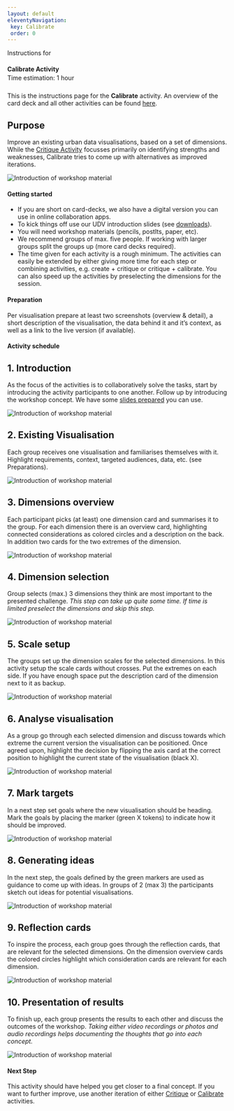 ```yaml
---
layout: default
eleventyNavigation:
 key: Calibrate
 order: 0
---
```


<section class="section workshop-section" style="padding-bottom:0;">
Instructions for 
<h4 style="margin-bottom:0.25em;"><strong>Calibrate Activity</strong></h4>
<span class="project__tags__row--tag">Time estimation: 1 hour</span>
<p style="padding-top:10px;">This is the instructions page for the <b>Calibrate</b> activity. An overview of the card deck and all other activities can be found <a href="/">here</a>.</p>
</section>

<section class="section instructions-section">
	<div>
		<h2>Purpose</h2>
		<p>Improve an existing urban data visualisations, based on a set of dimensions. While the <a href="/critique/">Critique Activity</a> focusses primarily on identifying strengths and weaknesses, Calibrate tries to come up with alternatives as improved iterations.</p>
  </div>
	<div>
		<img src="/assets/img/instructions/create-intro.jpg" alt="Introduction of workshop material" />
	</div>
</section>

<section class="section instructions-advice workshop-section workshop-section__focus" style="padding-bottom:0;">
<h4>Getting started</h4>

<ul class="workshop-section__focus-list">
<li class="workshop-section__focus-list-item">
<span class="workshop-section__focus-list-item--headline">If you are short on card-decks, we also have a digital version you can use in online collaboration apps.</span>
</li>
<li class="workshop-section__focus-list-item">
<span class="workshop-section__focus-list-item--headline">To kick things off use our UDV introduction slides (see <a href="/#downloads">downloads</a>).</span>
</li>
<li class="workshop-section__focus-list-item">
<span class="workshop-section__focus-list-item--headline">You will need workshop materials (pencils, postIts, paper, etc).</span>
</li>
<li class="workshop-section__focus-list-item">
<span class="workshop-section__focus-list-item--headline">We recommend groups of max. five people. If working with larger groups split the groups up (more card decks required).</span>
</li>
<li class="workshop-section__focus-list-item">
<span class="workshop-section__focus-list-item--headline">The time given for each activity is a rough minimum. The activities can easily be extended by either giving more time for each step or combining activities, e.g. create + critique or critique + calibrate. You can also speed up the activities by preselecting the dimensions for the session.</span>
</li>
</ul>

</section>

<section class="section workshop-section" style="padding-bottom:0;">
<h4>Preparation</h4>

<p>Per visualisation prepare at least two screenshots (overview & detail), a short description of the visualisation, the data behind it and it’s context, as well as a link to the live version (if available).</p>

<h4>Activity schedule</h4>
</section>

<section class="section instructions-section">
	<div>
		<h2>1. Introduction</h2>
		<p>As the focus of the activities is to collaboratively solve the tasks, start by introducing the activity participants to one another. Follow up by introducing the workshop concept. We have some <a href="/#downloads">slides prepared</a> you can use.</p>
  </div>
	<div>
		<img src="/assets/img/instructions/1-intro.jpg" alt="Introduction of workshop material" />
	</div>
</section>

<section class="section instructions-section">
	<div>
		<h2>2. Existing Visualisation</h2>
		<p>Each group receives one visualisation and familiarises themselves with it. Highlight requirements, context, targeted audiences, data, etc. (see Preparations).</p>
  </div>
	<div>
		<img src="/assets/img/instructions/2-challenge.jpg" alt="Introduction of workshop material" />
	</div>
</section>

<section class="section instructions-section">
	<div>
		<h2>3. Dimensions overview</h2>
		<p>Each participant picks (at least) one dimension card and summarises it to the group. For each dimension there is an overview card, highlighting connected considerations as colored circles and a description on the back. In addition two cards for the two extremes of the dimension.</p>
  </div>
	<div>
		<img src="/assets/img/instructions/3-dimensions.jpg" alt="Introduction of workshop material" />
	</div>
</section>

<section class="section instructions-section">
	<div>
		<h2>4. Dimension selection</h2>
		<p>Group selects (max.) 3 dimensions they think are most important to the  presented challenge. <i>This step can take up quite some time. If time is limited preselect the dimensions and skip this step.</i></p>
  </div>
	<div>
		<img src="/assets/img/instructions/4-dimension-selection.jpg" alt="Introduction of workshop material" />
	</div>
</section>

<section class="section instructions-section">
	<div>
		<h2>5. Scale setup</h2>
		<p>The groups set up the dimension scales for the selected dimensions. In this activity setup the scale cards without crosses. Put the extremes on each side. If you have enough space put the description card of the dimension next to it as backup.</p>
  </div>
	<div>
		<img src="/assets/img/instructions/5-scales.jpg" alt="Introduction of workshop material" />
	</div>
</section>

<section class="section instructions-section">
	<div>
		<h2>6. Analyse visualisation</h2>
		<p>As a group go through each selected dimension and discuss towards which extreme the current version the visualisation can be positioned. Once agreed upon, highlight the decision by flipping the axis card at the correct position to highlight the current state of the visualisation (black X).</p>
  </div>
	<div>
		<img src="/assets/img/instructions/scale-flip.jpg" alt="Introduction of workshop material" />
	</div>
</section>

<section class="section instructions-section">
	<div>
		<h2>7. Mark targets</h2>
		<p>In a next step set goals where the new visualisation should be heading. Mark the goals by placing the marker (green X tokens) to indicate how it should be improved.</p>
  </div>
	<div>
		<img src="/assets/img/instructions/mark-targets.jpg" alt="Introduction of workshop material" />
	</div>
</section>

<section class="section instructions-section">
	<div>
		<h2>8. Generating ideas</h2>
		<p>In the next step, the goals defined by the green markers are used as guidance to come up with ideas. In groups of 2 (max 3) the participants sketch out ideas for potential visualisations.</p>
  </div>
	<div>
		<img src="/assets/img/instructions/7-ideate.jpg" alt="Introduction of workshop material" />
	</div>
</section>


<section class="section instructions-section">
	<div>
		<h2>9. Reflection cards</h2>
		<p>To inspire the process, each group goes through the reflection cards, that are relevant for the selected dimensions. On the dimension overview cards the colored circles highlight which consideration cards are relevant for each dimension.</p>
  </div>
	<div>
		<img src="/assets/img/instructions/8-considerations.jpg" alt="Introduction of workshop material" />
	</div>
</section>

<section class="section instructions-section">
	<div>
		<h2>10. Presentation of results</h2>
		<p>To finish up, each group presents the results to each other and discuss the outcomes of the workshop. <i>Taking either video recordings or photos and audio recordings helps documenting the thoughts that go into each concept.</i></p>
  </div>
	<div>
		<img src="/assets/img/instructions/9-results.jpg" alt="Introduction of workshop material" />
	</div>
</section>


<section class="section workshop-section">
<h4>Next Step</h4>

<p>This activity should have helped you get closer to a final concept. If you want to further improve, use another iteration of either <a href="/critique/">Critique</a> or <a href="/calibrate/">Calibrate</a> activities.</p>
</section>
